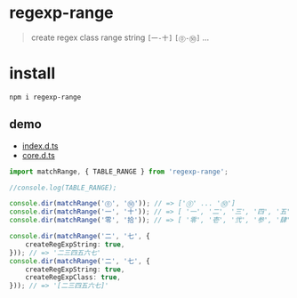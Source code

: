 # regexp-range

> create regex class range string `[一-十]` `[⓪-㊿]` ...

# install

```nodemon
npm i regexp-range
```

## demo

* [index.d.ts](index.d.ts)
* [core.d.ts](src/core.d.ts)

```ts
import matchRange, { TABLE_RANGE } from 'regexp-range';

//console.log(TABLE_RANGE);

console.dir(matchRange('⓪', '㊿')); // => ['⓪' ... '㊿']
console.dir(matchRange('一', '十')); // => [ '一', '二', '三', '四', '五', '六', '七', '八', '九', '十' ]
console.dir(matchRange('零', '拾')); // => [ '零', '壱', '弐', '参', '肆', '伍', '陸', '柒', '捌', '玖', '拾' ]

console.dir(matchRange('二', '七', {
	createRegExpString: true,
})); // => '二三四五六七'
console.dir(matchRange('二', '七', {
	createRegExpString: true,
	createRegExpClass: true,
})); // => '[二三四五六七]'
```
